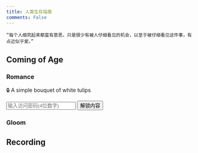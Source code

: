 ```yaml
---
title: 人类生存指南
comments: False
---
```


    “每个人细究起来都蛮有意思，只是很少有被人仔细看见的机会，以至于被仔细看见这件事，有点近似于爱。”

## Coming of Age
### Romance
<div class="encrypted-section" data-password="0610">
  <div class="prompt">
    <p>🔒 A simple bouquet of white tulips </p>
    <input type="password" class="pw-input" placeholder="输入访问密码(4位数字)">
    <button class="encrypt-btn md-button">解锁内容</button>
    <p class="error-msg" style="color:red;display:none;margin-top:0.5rem">密码错误！</p>
  </div>
  <!-- 预渲染的HTML内容 -->
  <div class="encrypted-content" style="display:none">
    <p>我喜欢那个场景。它在我脑海里反反复复地走来走去，拷问着我的内心，近乎一种折磨。但我还是钟爱那一幕，非常珍贵的瞬间。</p>
    <p>质疑这个世界除我之外的所有人对我表达出的所谓好感、喜欢或爱，是我惯性的思维列车，一种自我保护的机制。这背后有许多原因，暂且按下不表。</p>
    <p>我知道，这是伤人又伤己的反应。</p>
    <p>但我竟然不需要什么言语来说服。</p>
    <p>我指的是，当那一张不苟言笑的紧张面孔，因此眉眼微微低垂，露出一副受伤的表情，一种浓郁的愁绪，我几乎不敢直视了。那双总是锐利的眼睛，黑暗中被路灯映照，泛起了水光一般暧昧模糊。</p>
    <p>我确切地感知到那一瞬间心脏的紧缩。</p>
    <p>我固然害怕使别人受伤，然而这并非真正的记忆点。</p>
    <p>只那一个眼神，就缠住我，竟然使我暂时从那些怀疑的、混乱的、退缩的小心翼翼中紧急撤离，而敢于相信一切言语的真实。</p>
    <p>所谓好感、喜欢或爱。</p>
    <p>虽然很快，"理智"卷土重来，但是过去那一分、一秒、一瞬间，形成了一个情感主导的小世界。而在这个小世界里，内敛的镇静几乎就要被浓烈的情绪冲破了。</p>
    <p>我害怕之下的狂热，是没有办法在那时刻察觉的。</p>
    <p>哎呀，果然直球克一切。</p>
    <p>写下这些难道是为了挽留什么吗？</p>
    <p>不要再犯错了。</p>

  </div>
</div>

<script>
document.querySelectorAll('.encrypt-btn').forEach(btn => {
  btn.addEventListener('click', function() {
    const container = this.closest('.encrypted-section');
    const input = container.querySelector('.pw-input');
    const content = container.querySelector('.encrypted-content');
    const errorMsg = container.querySelector('.error-msg');
    
    if(input.value.trim() === container.dataset.password) {
      content.style.display = 'block';
      container.querySelector('.prompt').style.display = 'none';
      errorMsg.style.display = 'none';
    } else {
      input.style.borderColor = 'red';
      errorMsg.style.display = 'block';
      setTimeout(() => {
        input.value = '';
        input.style.borderColor = '';
      }, 1000);
    }
  });
});
</script>

### Gloom


## Recording  